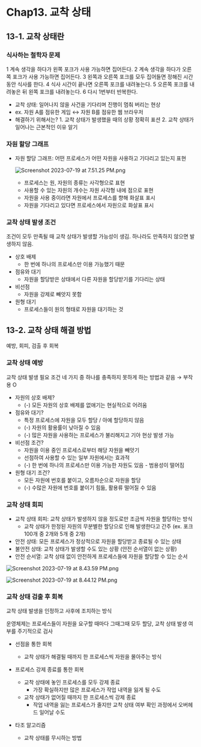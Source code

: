 # Chap13. 교착 상태

## 13-1. 교착 상태란

### 식사하는 철학자 문제

1 계속 생각을 하다가 왼쪽 포크가 사용 가능하면 집어든다. 
2 계속 생각을 하다가 오른쪽 포크가 사용 가능하면 집어든다.
3 왼쪽과 오른쪽 포크를 모두 집어들면 정해진 시간동안 식사를 한다. 
4 식사 시간이 끝나면 오른쪽 포크를 내려놓는다.
5 오른쪽 포크를 내려놓은 뒤 왼쪽 포크를 내려놓는다.
6 다시 1번부터 반복한다.

- 교착 상태: 일어나지 않을 사건을 기다리며 진행이 멈춰 버리는 현상
- ex. 자원 A를 점유한 게임 ↔ 자원 B를 점유한 웹 브라우저
- 해결하기 위해서는? 1. 교착 상태가 발생했을 때의 상황 정확히 표션 2. 교착 상태가 일어나는 근본적인 이유 알기

### 자원 할당 그래프

- 자원 할당 그래프: 어떤 프로세스가 어떤 자원을 사용하고 기다리고 있는지 표현
    
    ![Screenshot 2023-07-19 at 7.51.25 PM.png](https://s3-us-west-2.amazonaws.com/secure.notion-static.com/d4e805f4-8813-485d-8fcf-a6c07498c614/Screenshot_2023-07-19_at_7.51.25_PM.png)
    
    - 프로세스는 원, 자원의 종류는 사각형으로 표현
    - 사용할 수 있는 자원의 개수는 자원 사각형 내에 점으로 표현
    - 자원을 사용 중이라면 자원에서 프로세스를 향해 화살표 표시
    - 자원을 기다리고 있다면 프로세스에서 자원으로 화살표 표시

### 교착 상태 발생 조건

조건이 모두 만족될 때 교착 상태가 발생할 가능성이 생김. 하나라도 만족하지 않으면 발생하지 않음.

- 상호 배제
    - 한 번에 하나의 프로세스만 이용 가능했기 때문
- 점유와 대기
    - 자원을 할당받은 상태에서 다른 자원을 할당받기를 기다리는 상태
- 비선점
    - 자원을 강제로 빼앗지 못함
- 원형 대기
    - 프로세스들이 원의 형태로 자원을 대기하는 것

## 13-2. 교착 상태 해결 방법

예방, 회피, 검출 후 회복

### 교착 상태 예방

교착 상태 발생 필요 조건 네 가지 중 하나를 충족하지 못하게 하는 방법과 같음 → 부작용 O

- 자원의 상호 배제?
    - (-) 모든 자원의 상호 배제를 없애기는 현실적으로 어려움
- 점유와 대기?
    - 특정 프로세스에 자원을 모두 할당 / 아예 할당하지 않음
    - (-) 자원의 활용률이 낮아질 수 있음
    - (-) 많은 자원을 사용하는 프로세스가 불리해지고 기아 현상 발생 가능
- 비선점 조건?
    - 자원을 이용 중인 프로세스로부터 해당 자원을 빼앗기
    - 선점하여 사용할 수 있는 일부 자원에서는 효과적
    - (-) 한 번에 하나의 프로세스만 이용 가능한 자원도 있음 - 범용성이 떨어짐
- 원형 대기 조건?
    - 모든 자원에 번호를 붙이고, 오름차순으로 자원을 할당
    - (-) 수많은 자원에 번호를 붙이기 힘듦, 활용류 떨어질 수 있음

### 교착 상태 회피

- 교착 상태 회피: 교착 상태가 발생하지 않을 정도로만 조금씩 자원을 할당하는 방식
    - 교착 상태가 한정된 자원의 무분별한 할당으로 인해 발생한다고 간주 (ex. 포크 100개 중 2개와 5개 중 2개)
- 안전 상태: 모든 프로세스가 정상적으로 자원을 할당받고 종료될 수 있는 상태
- 불안전 상태: 교착 상태가 발생할 수도 있는 상황 (안전 순서열이 없는 상황)
- 안전 순서열: 교착 상태 없이 안전하게 프로세스들에 자원을 할당할 수 있는 순서

![Screenshot 2023-07-19 at 8.43.59 PM.png](https://s3-us-west-2.amazonaws.com/secure.notion-static.com/9911fd05-32a6-4527-afb4-1f78173d9d08/Screenshot_2023-07-19_at_8.43.59_PM.png)

![Screenshot 2023-07-19 at 8.44.12 PM.png](https://s3-us-west-2.amazonaws.com/secure.notion-static.com/72ef474e-2365-49a7-977e-fba56d84f62b/Screenshot_2023-07-19_at_8.44.12_PM.png)

### 교착 상태 검출 후 회복

교착 상태 발생을 인정하고 사후에 조치하는 방식

운영체제는 프로세스들이 자원을 요구할 때마다 그때그때 모두 할당, 교착 상태 발생 여부를 주기적으로 검사

- 선점을 통한 회복
    - 교착 상태가 해결될 때까지 한 프로세스씩 자원을 몰아주는 방식
- 프로세스 강제 종료를 통한 회복
    - 교착 상태에 놓인 프로세스를 모두 강제 종료
        - 가장 확실하지만 많은 프로세스가 작업 내역을 잃게 될 수도
    - 교착 상태가 없어질 때까지 한 프로세스씩 강제 종료
        - 작업 내역을 잃는 프로세스가 줄지만 교착 상태 여부 확인 과정에서 오버헤드 일어날 수도

- 타조 알고리즘
    - 교착 상태를 무시하는 방법

